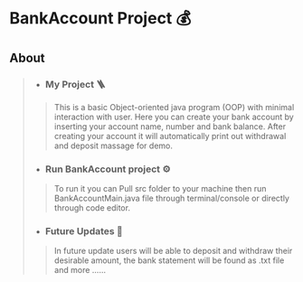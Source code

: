 # BankAccount Project 💰

## About 
>+ ### My Project 🪜
>>This is a basic Object-oriented java program (OOP) with minimal interaction with user. Here you can create your bank account by inserting your account name, number and bank balance. After creating your account it will automatically print out withdrawal and deposit massage for demo. 
>+ ### Run BankAccount project ⚙️
>> To run it you can Pull src folder to your machine then run BankAccountMain.java file through terminal/console or directly through code editor.
>+ ###  Future Updates 💾
>> In future update users will be able to deposit and withdraw their desirable amount, the bank statement will be found as .txt file and more ……

